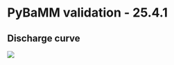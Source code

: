 # PyBaMM validation - 25.4.1
## Discharge curve
<img src='./benchmarks/benchmark_images/discharge_curve_25.4.1.png'>

